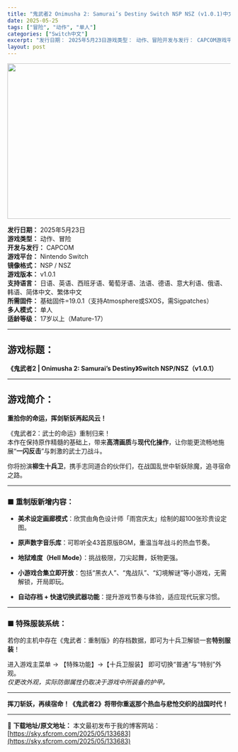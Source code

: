 ```yaml
---
title: "鬼武者2 Onimusha 2: Samurai’s Destiny Switch NSP NSZ (v1.0.1)中文"
date: 2025-05-25
tags: ["冒险", "动作", "单人"]
categories: ["Switch中文"]
excerpt: "发行日期： 2025年5月23日游戏类型： 动作、冒险开发与发行： CAPCOM游戏平台： Nintendo Switch镜像格式： NSP / NSZ游戏版本： v1.0.1支持语言： 日语、英语、西班牙语、葡萄牙语、法语、德语、意大利语、俄语、韩语、简体中文、繁体中文所需固件： 基础固件=19.&hellip;"
layout: post
---
```


<img class="aligncenter size-full wp-image-133674" src="https://sky.sfcrom.com/wp-content/uploads/2025/05/2025052504193571.webp" alt="" width="700" height="350" />
<p data-start="76" data-end="357"><strong data-start="76" data-end="85">发行日期：</strong> 2025年5月23日<br data-start="96" data-end="99" /><strong data-start="99" data-end="108">游戏类型：</strong> 动作、冒险<br data-start="114" data-end="117" /><strong data-start="117" data-end="127">开发与发行：</strong> CAPCOM<br data-start="134" data-end="137" /><strong data-start="137" data-end="146">游戏平台：</strong> Nintendo Switch<br data-start="162" data-end="165" /><strong data-start="165" data-end="174">镜像格式：</strong> NSP / NSZ<br data-start="184" data-end="187" /><strong data-start="187" data-end="196">游戏版本：</strong> v1.0.1<br data-start="203" data-end="206" /><strong data-start="206" data-end="215">支持语言：</strong> 日语、英语、西班牙语、葡萄牙语、法语、德语、意大利语、俄语、韩语、简体中文、繁体中文<br data-start="258" data-end="261" /><strong data-start="261" data-end="270">所需固件：</strong> 基础固件=19.0.1（支持Atmosphere或SXOS，需Sigpatches）<br data-start="313" data-end="316" /><strong data-start="316" data-end="325">多人模式：</strong> 单人<br data-start="328" data-end="331" /><strong data-start="331" data-end="340">适龄等级：</strong> 17岁以上（Mature-17）</p>


<hr data-start="359" data-end="362" />

<h2 data-start="364" data-end="374">游戏标题：</h2>
<p data-start="375" data-end="439"><strong data-start="375" data-end="439">《鬼武者2 | Onimusha 2: Samurai’s Destiny》Switch NSP/NSZ（v1.0.1）</strong></p>


<hr data-start="441" data-end="444" />

<h2 data-start="446" data-end="454">游戏简介：</h2>
<p data-start="456" data-end="476"><strong data-start="456" data-end="476">重拾你的命运，挥剑斩妖再起风云！</strong></p>
<p data-start="478" data-end="562">《鬼武者2：武士的命运》重制归来！<br data-start="495" data-end="498" />本作在保持原作精髓的基础上，带来<strong data-start="514" data-end="522">高清画质</strong>与<strong data-start="523" data-end="532">现代化操作</strong>，让你能更流畅地施展“<strong data-start="543" data-end="551">一闪反击</strong>”与刺激的武士刀战斗。</p>
<p data-start="564" data-end="607">你将扮演<strong data-start="568" data-end="577">柳生十兵卫</strong>，携手志同道合的伙伴们，在战国乱世中斩妖除魔，追寻宿命之路。</p>


<hr data-start="609" data-end="612" />

<h3 data-start="614" data-end="628">■ 重制版新增内容：</h3>
<ul data-start="630" data-end="845">
 	<li data-start="630" data-end="673">
<p data-start="632" data-end="673"><strong data-start="632" data-end="644">美术设定画廊模式</strong>：欣赏由角色设计师「雨宫庆太」绘制的超100张珍贵设定图。</p>
</li>
 	<li data-start="674" data-end="713">
<p data-start="676" data-end="713"><strong data-start="676" data-end="687">原声数字音乐库</strong>：可聆听全43首原版BGM，重温当年战斗的热血节奏。</p>
</li>
 	<li data-start="714" data-end="751">
<p data-start="716" data-end="751"><strong data-start="716" data-end="735">地狱难度（Hell Mode）</strong>：挑战极限，刀尖起舞，妖物更强。</p>
</li>
 	<li data-start="752" data-end="803">
<p data-start="754" data-end="803"><strong data-start="754" data-end="767">小游戏合集立即开放</strong>：包括“黑衣人”、“鬼战队”、“幻境解谜”等小游戏，无需解锁，开局即玩。</p>
</li>
 	<li data-start="804" data-end="845">
<p data-start="806" data-end="845"><strong data-start="806" data-end="825">自动存档 + 快速切换武器功能</strong>：提升游戏节奏与体验，适应现代玩家习惯。</p>
</li>
</ul>

<hr data-start="847" data-end="850" />

<h3 data-start="852" data-end="865">■ 特殊服装系统：</h3>
<p data-start="867" data-end="909">若你的主机中存在《鬼武者：重制版》的存档数据，即可为十兵卫解锁一套<strong data-start="900" data-end="908">特别服装</strong>！</p>
<p data-start="911" data-end="983">进入游戏主菜单 → 【特殊功能】→【十兵卫服装】 即可切换“普通”与“特别”外观。<br data-start="952" data-end="955" /><em data-start="955" data-end="983">仅更改外观，实际防御属性仍取决于游戏中所装备的护甲。</em></p>


<hr data-start="985" data-end="988" />
<p data-start="990" data-end="1030" data-is-last-node="" data-is-only-node=""><strong data-start="990" data-end="1030" data-is-last-node="">挥刀斩妖，再续宿命！《鬼武者2》将带你重返那个热血与悲怆交织的战国时代！</strong></p>

---
📖 **下载地址/原文地址：** 本文最初发布于我的博客网站：[https://sky.sfcrom.com/2025/05/133683](https://sky.sfcrom.com/2025/05/133683)
